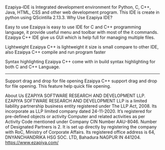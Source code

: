 Ezapiya-IDE is Integrated development environment for Python, C, C++, Java, HTML, CSS and other web development program. This IDE is create in python using QScintilla 2.13.3. 
Why Use Ezapiya IDE?


Easy to use
Ezaipya is easy to use IDE for C and C++  programming language, it provide useful menu and toolbar with most of the it commands. Ezaipya C++ IDE give us GUI which is help full for managing multiple files. 

Lightweight
Ezaipya C++ is lightweight it size is small compare to other IDE, also Ezaipya C++ compile and run program faster 

Syntax highlighting
Ezaipya C++ come with in build syntax highlighting for both C and C++ Language.
________________________________________
Support drag and drop for file opening
Ezaipya C++ support drag and drop for file opening. This feature help quick file opening.


About Us
EZAPIYA SOFTWARE RESEARCH AND DEVELOPMENT LLP.
EZAPIYA SOFTWARE RESEARCH AND DEVELOPMENT LLP is a limited liability partnership business entity registered under The LLP Act, 2008. Its incorporate as LLP limited company dated 24-11-2020. It’s registered for pre-defined objects or activity Computer and related activities as per Activity Code mentioned under Company CIN Number AAU-8046. Number of Designated Partners is 2. It is set up directly by registering the company with RoC, Ministry of Corporate Affairs. Its registered office address is 64, DNYANCHANDRIKA HSG SOC. LTD, Bahadura NAGPUR IN 441204.
https://www.ezapiya.com/
